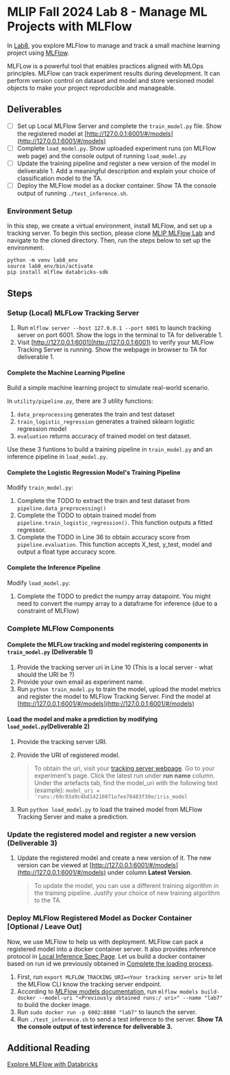 # MLIP Fall 2024 Lab 8 - Manage ML Projects with MLFlow

In [Lab8](https://github.com/Rajeevveera24/MLIP_MLFlow), you explore MLFlow to manage and track a small machine learning project using [MLFlow](https://mlflow.org/docs/latest/index.html).

MLFLow is a powerful tool that enables practices aligned with MLOps principles. MLFlow can track experiment results during development. It can perform version control on dataset and model and store versioned model objects to make your project reproducible and manageable.</br>

## Deliverables

- [ ] Set up Local MLFlow Server and complete the `train_model.py` file. Show the registered model at [http://127.0.0.1:6001/#/models](http://127.0.0.1:6001/#/models)
- [ ] Complete `load_model.py`. Show uploaded experiment runs (on MLFlow web page) and the console output of running `load_model.py`
- [ ] Update the training pipeline and register a new version of the model in deliverable 1. Add a meaningful description and explain your choice of classification model to the TA.
- [ ] Deploy the MLFlow model as a docker container. Show TA the console output of running `./test_inference.sh`.

### Environment Setup

In this step, we create a virtual environment, install MLFlow, and set up a tracking server. To begin this section, please clone [MLIP MLFlow Lab](https://github.com/Rajeevveera24/MLIP_MLFlow) and navigate to the cloned directory. Then, run the steps below to set up the environment.

```
python -m venv lab8_env
source lab8_env/bin/activate
pip install mlflow databricks-sdk
```

## Steps

### Setup (Local) MLFLow Tracking Server

1. Run `mlflow server --host 127.0.0.1 --port 6001` to launch tracking server on port 6001. Show the logs in the terminal to TA for deliverable 1.
2. Visit [http://127.0.0.1:6001](http://127.0.0.1:6001) to verify your MLFlow Tracking Server is running. Show the webpage in browser to TA for deliverable 1.

#### Complete the Machine Learning Pipeline

Build a simple machine learning project to simulate real-world scenario.

In `utility/pipeline.py`, there are 3 utility functions:

1. `data_preprocessing` generates the train and test dataset
2. `train_logistic_regression` generates a trained sklearn logistic regression model
3. `evaluation` returns accuracy of trained model on test dataset.

Use these 3 funtions to build a training pipeline in `train_model.py` and an inference pipeline in `load_model.py`.

#### Complete the Logistic Regression Model's Training Pipeline

Modify `train_model.py`:

1. Complete the TODO to extract the train and test dataset from `pipeline.data_preprocessing()`
2. Complete the TODO to obtain trained model from `pipeline.train_logistic_regression()`. This function outputs a fitted regressor.
3. Complete the TODO in Line 36 to obtain accuracy score from `pipeline.evaluation`. This function accepts X_test, y_test, model and output a float type accuracy score.

#### Complete the Inference Pipeline

Modify `load_model.py`:

1. Complete the TODO to predict the numpy array datapoint. You might need to convert the numpy array to a dataframe for inference (due to a constraint of MLFlow)

### Complete MLFlow Components

#### Complete the MLFLow tracking and model registering components in `train_model.py` (Deliverable 1)

1. Provide the tracking server uri in Line 10 (This is a local server - what should the URI be ?)
2. Provide your own email as experiment name.
3. Run `python train_model.py` to train the model, upload the model metrics and register the model to MLFlow Tracking Server. Find the model at [http://127.0.0.1:6001/#/models](http://127.0.0.1:6001/#/models)

#### Load the model and make a prediction by modifying `load_model.py`(Deliverable 2)

1. Provide the tracking server URI.
2. Provide the URI of registered model.

   > To obtain the uri, visit your [tracking server webpage](http://127.0.0.1:6001). Go to your experiment's page. Click the latest run under **run name** column. Under the artefacts tab, find the model_uri with the following text (example): `model_uri = 'runs:/69c93a9c4bd14210871e7ee78483f30e/iris_model`

3. Run `python load_model.py` to load the trained model from MLFlow Tracking Server and make a prediction.

### Update the registered model and register a new version (Deliverable 3)

1. Update the registered model and create a new version of it. The new version can be viewed at [http://127.0.0.1:6001/#/models](http://127.0.0.1:6001/#/models) under column **Latest Version**.
   > To update the model, you can use a different training algorithm in the training pipeline.
   > Justify your choice of new training algorithm to the TA.

### Deploy MLFlow Registered Model as Docker Container [Optional / Leave Out]

Now, we use MLFlow to help us with deployment. MLFlow can pack a registered model into a docker container server. It also provides inference protocol in [Local Inference Spec Page](https://mlflow.org/docs/latest/deployment/deploy-model-locally.html#local-inference-server-spec). Let us build a docker container based on run id we previously obtained in [Complete the loading process](#Complete-the-loading-process).

1. First, run `export MLFLOW_TRACKING_URI=<Your tracking server uri>` to let the MLFlow CLI know the tracking server endpoint.
2. According to [MLFlow models documentation](https://mlflow.org/docs/latest/cli.html?highlight=docker#mlflow-models-build-docker), run `mlflow models build-docker --model-uri "<Previously obtained runs:/ uri>" --name "lab7"` to build the docker image.
3. Run `sudo docker run -p 6002:8080 "lab7"` to launch the server.
4. Run `./test_inference.sh` to send a test inference to the server. **Show TA the console output of test inference for deliverable 3.**

## Additional Reading

[Explore MLFlow with Databricks](https://mlflow.org/blog/databricks-ce)
